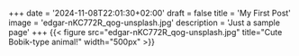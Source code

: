 +++
date = '2024-11-08T22:01:30+02:00'
draft = false
title = 'My First Post'
image = 'edgar-nKC772R_qog-unsplash.jpg'
description = 'Just a sample page'
+++
{{< figure src="edgar-nKC772R_qog-unsplash.jpg" title="Cute Bobik-type animal!"
width="500px" >}}
